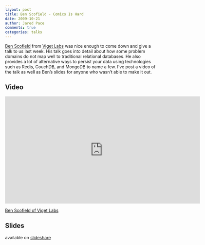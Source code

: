 ```yaml
---
layout: post
title: Ben Scofield - Comics Is Hard
date: 2009-10-21
author: Jared Pace
comments: true
categories: talks
---
```


[Ben Scofield](http://twitter.com/bscofield) from [Viget Labs](http://www.viget.com/) was nice enough to come down and give a talk to us last week. His talk goes into detail about how some problem domains do not map well to traditional relational databases. He also provides a lot of alternative ways to persist your data using technologies such as Redis, CouchDB, and MongoDB to name a few. I’ve post a video of the talk as well as Ben’s slides for anyone who wasn’t able to make it out.

## Video

<iframe src="https://player.vimeo.com/video/7165117" width="640" height="352" frameborder="0" allow="autoplay; fullscreen" allowfullscreen></iframe>
<p><a href="https://vimeo.com/7165117">Ben Scofield of Viget Labs</a></p>

## Slides

available on [slideshare](http://www.slideshare.net/bscofield/charlotterb-comics-is-hard)
